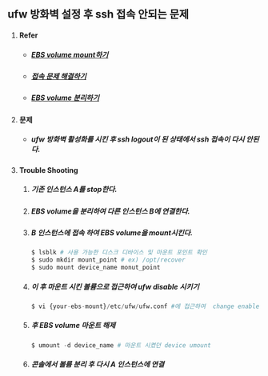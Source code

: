## ufw 방화벽 설정 후 ssh 접속 안되는 문제

1. #### Refer

   - ##### [EBS volume mount하기](http://docs.aws.amazon.com/ko_kr/AWSEC2/latest/UserGuide/ebs-using-volumes.html)

   - ##### [접속 문제 해결하기](https://stackoverflow.com/questions/21461499/how-to-recover-ssh-access-to-amazon-ec2-instance-after-ufw-firewall-activation-b)

   - ##### [EBS volume 분리하기](http://docs.aws.amazon.com/ko_kr/AWSEC2/latest/UserGuide/ebs-detaching-volume.html)

2. #### 문제

   - ##### ufw 방화벽 활성화를 시킨 후 ssh logout이 된 상태에서 ssh 접속이 다시 안된다.

3. #### Trouble Shooting

   1. ##### 기존 인스턴스 A를 stop한다.

   2. ##### EBS volume을 분리하여 다른 인스턴스 B에 연결한다.

   3. ##### B 인스턴스에 접속 하여 EBS volume을 mount시킨다.

      ```python
      $ lsblk # 사용 가능한 디스크 디바이스 및 마운트 포인트 확인
      $ sudo mkdir mount_point # ex) /opt/recover
      $ sudo mount device_name monut_point
      ```

   4. ##### 이 후 마운트 시킨 볼륨으로 접근하여 ufw disable 시키기

      ```python
      $ vi {your-ebs-mount}/etc/ufw/ufw.conf #에 접근하여  change enabled=yes to enabled=no
      ```

   5. ##### 후 EBS volume 마운트 해제

      ```python
      $ umount -d device_name # 마운트 시켰던 device umount
      ```

   6. ##### 콘솔에서 볼륨 분리 후 다시 A 인스턴스에 연결

   ##### 